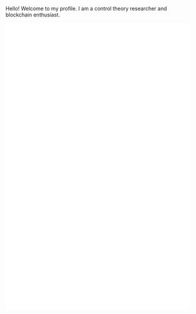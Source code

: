 Hello! Welcome to my profile. I am a control theory researcher and blockchain enthusiast.

![Metrics](/github-metrics.svg)
